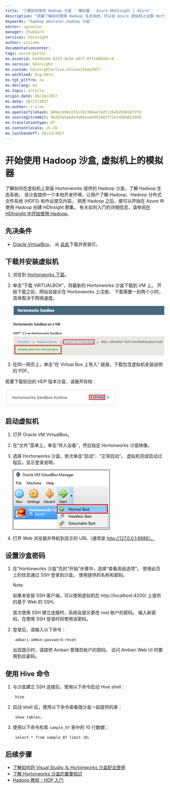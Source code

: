```yaml
---
title: "了解如何使用 Hadoop 沙盒 - 模拟器 - Azure HDInsight | Azure"
description: "若要了解如何使用 Hadoop 生态系统，可以在 Azure 虚拟机上设置 Hortonworks 提供的 Hadoop 沙盒。 "
keywords: "hadoop emulator,hadoop 沙盒"
editor: cgronlun
manager: jhubbard
services: hdinsight
author: nitinme
documentationcenter: 
tags: azure-portal
ms.assetid: 6ad5bb58-8215-4e3d-a07f-07fcd8839cc6
ms.service: hdinsight
ms.custom: hdinsightactive,hdiseo17may2017
ms.workload: big-data
ms.tgt_pltfrm: na
ms.devlang: na
ms.topic: article
origin.date: 08/28/2017
ms.date: 10/23/2017
ms.author: v-yiso
ms.openlocfilehash: 808ec699cd35119c368ae7adfc26eb2b981077fd
ms.sourcegitcommit: 9b2b3a5aede3a66aaa5453e027f1e7a56a022d49
ms.translationtype: HT
ms.contentlocale: zh-CN
ms.lasthandoff: 10/13/2017
---
```

# <a name="get-started-with-a-hadoop-sandbox-an-emulator-on-a-virtual-machine"></a>开始使用 Hadoop 沙盒, 虚拟机上的模拟器

了解如何在虚拟机上安装 Hortonworks 提供的 Hadoop 沙盒，了解 Hadoop 生态系统。 该沙盒提供一个本地开发环境，让用户了解 Hadoop、Hadoop 分布式文件系统 (HDFS) 和作业提交内容。 熟悉 Hadoop 之后，便可以开始在 Azure 中使用 Hadoop 创建 HDInsight 群集。 有关如何入门的详细信息，请参阅[在 HDInsight 中开始使用 Hadoop](hdinsight-hadoop-linux-tutorial-get-started.md)。

## <a name="prerequisites"></a>先决条件
* [Oracle VirtualBox](https://www.virtualbox.org/)。 从 [此处](https://www.virtualbox.org/wiki/Downloads)下载并安装它。

## <a name="download-and-install-the-virtual-machine"></a>下载并安装虚拟机
1. 浏览到 [Hortonworks 下载](http://hortonworks.com/downloads/#sandbox)。

2. 单击“下载 VIRTUALBOX”，将最新的 Hortonworks 沙盒下载到 VM 上。 开始下载之前，网站会提示在 Hortonworks 上注册。 下载需要一到两个小时，具体取决于网络速度。

    ![用于下载 Hortonworks Sandbox for VirtualBox 的链接图像](./media/hdinsight-hadoop-emulator-get-started/download-sandbox.png)
3. 在同一网页上，单击“在 Virtual Box 上导入”  链接，下载包含虚拟机安装说明的 PDF。

若要下载较旧的 HDP 版本沙盒，请展开存档：

![Hortonworks 沙盒存档](./media/hdinsight-hadoop-emulator-get-started/hortonworks-sandbox-archive.png)

## <a name="start-the-virtual-machine"></a>启动虚拟机

1. 打开 Oracle VM VirtualBox。
2. 在“文件”菜单上，单击“导入设备”，然后指定 Hortonworks 沙盒映像。
1. 选择 Hortonworks 沙盒，依次单击“启动”、“正常启动”。 虚拟机完成启动过程后，显示登录说明。

    ![正常启动](./media/hdinsight-hadoop-emulator-get-started/normal-start.png)
2. 打开 Web 浏览器并导航到显示的 URL（通常是 http://127.0.0.1:8888）。

## <a name="set-sandbox-passwords"></a>设置沙盒密码

1. 在“Hortonworks 沙盒”页的“开始”步骤中，选择“查看高级选项”。 使用此页上的信息通过 SSH 登录到沙盒。 使用提供的名称和密码。

   > [!NOTE]
   > 如果未安装 SSH 客户端，可以使用虚拟机在 http://localhost:4200/ 上提供的基于 Web 的 SSH。
   > 

    首次使用 SSH 建立连接时，系统会提示更改 root 帐户的密码。 输入新密码，在使用 SSH 登录时将使用该密码。

2. 登录后，请输入以下命令：

        ambari-admin-password-reset

    出现提示时，请提供 Ambari 管理员帐户的密码。 访问 Ambari Web UI 时要用到此密码。

## <a name="use-hive-commands"></a>使用 Hive 命令

1. 与沙盒建立 SSH 连接后，使用以下命令启动 Hive shell：

        hive
2. 启动 shell 后，使用以下命令查看随沙盒一起提供的表：

        show tables;
3. 使用以下命令检索 `sample_07` 表中的 10 行数据：

        select * from sample_07 limit 10;

## <a name="next-steps"></a>后续步骤
* [了解如何将 Visual Studio 与 Hortonworks 沙盒配合使用](hdinsight-hadoop-emulator-visual-studio.md)
* [了解 Hortonworks 沙盒的重要知识](http://hortonworks.com/hadoop-tutorial/learning-the-ropes-of-the-hortonworks-sandbox/)
* [Hadoop 教程 - HDP 入门](http://hortonworks.com/hadoop-tutorial/hello-world-an-introduction-to-hadoop-hcatalog-hive-and-pig/)

<!--Update_Description: update meta data-->